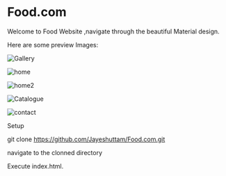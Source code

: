 # Food.com
 
Welcome to Food Website ,navigate through the beautiful Material design.

Here are some preview Images:

![Gallery](https://user-images.githubusercontent.com/38659267/115029938-86de5c00-9e94-11eb-808a-4c6a0c939430.png)

![home](https://user-images.githubusercontent.com/38659267/115029942-8776f280-9e94-11eb-8594-1eae246b664c.png)

![home2](https://user-images.githubusercontent.com/38659267/115029946-880f8900-9e94-11eb-9d0f-d56ad87dc529.png)

![Catalogue](https://user-images.githubusercontent.com/38659267/115029951-88a81f80-9e94-11eb-9d49-433741d0375a.png)

![contact](https://user-images.githubusercontent.com/38659267/115029954-88a81f80-9e94-11eb-8705-ab2897880ae0.png)


Setup

git clone https://github.com/Jayeshuttam/Food.com.git

navigate to the clonned directory

Execute index.html.


